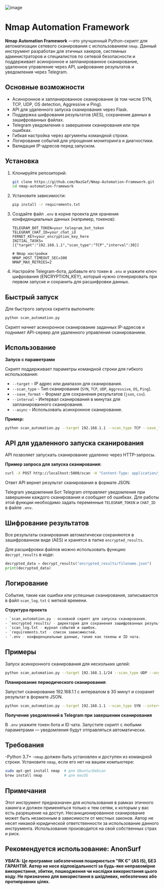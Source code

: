 ![image](https://github.com/user-attachments/assets/bf3b6c99-52f8-4718-a704-4874d331bf50)


# Nmap Automation Framework

**Nmap Automation Framework** —это улучшенный Python-скрипт для автоматизации сетевого сканирования с использованием `nmap`. Данный инструмент разработан для этичных хакеров, системных администраторов и специалистов по сетевой безопасности и поддерживает асинхронное и запланированное сканирование, удаленное управление через API, шифрование результатов и уведомления через Telegram.

## Основные возможности

- Асинхронное и запланированное сканирование (в том числе SYN, TCP, UDP, OS detection, Aggressive и Ping).
- API для удаленного запуска сканирования через Flask.
- Поддержка шифрования результатов (AES), сохранение данных в зашифрованных файлах.
- Telegram уведомления о завершении сканирования или при ошибках.
- Гибкая настройка через аргументы командной строки.
- Логирование событий для упрощения мониторинга и диагностики.
- Валидация IP-адресов перед запуском.

## Установка

1. Клонируйте репозиторий:
    ```bash
    git clone https://github.com/NazGaf/Nmap-Automation-Framework.git
    cd nmap-automation-framework
    ```

2. Установите зависимости:
    ```bash
    pip install -r requirements.txt
    ```

3. Создайте файл `.env` в корне проекта для хранения конфиденциальных данных (например, токенов):
    ```plaintext
    TELEGRAM_BOT_TOKEN=your_telegram_bot_token
    TELEGRAM_CHAT_ID=your_chat_id
    FERNET_KEY=your_encryption_key_here
    INITIAL_TASKS=[{"target":"192.168.1.1","scan_type":"TCP","interval":30}]

    # Nmap настройки
    NMAP_HOST_TIMEOUT_SEC=300
    NMAP_MAX_RETRIES=2
    ```

4. Настройте Telegram-бота, добавьте его токен в `.env` и укажите ключ шифрования (ENCRYPTION_KEY), который нужно сгенерировать при первом запуске и сохранить для расшифровки данных.

## Быстрый запуск

Для быстрого запуска скрипта выполните:
```bash
python scan_automation.py
```
Скрипт начнет асинхронное сканирование заданных IP-адресов и поднимет API-сервер для удаленного управления сканированием.

## Использование

**Запуск с параметрами**

Скрипт поддерживает параметры командной строки для гибкого использования:

- `--target` - IP адрес или диапазон для сканирования.
- `--scan_type` - Тип сканирования (`SYN`, `TCP`, `UDP`, `Aggressive`, `OS`, `Ping`).
- `--save_format` - Формат для сохранения результатов (`json`, `csv`).
- `--interval` - Интервал сканирования в минутах для запланированного сканирования.
- `--async` - Использовать асинхронное сканирование.

**Пример:**
```bash
python scan_automation.py --target 192.168.1.1 --scan_type TCP --save_format csv --interval 30 --async
```
## API для удаленного запуска сканирования

API позволяет запускать сканирование удаленно через HTTP-запросы.

**Пример запроса для запуска сканирования:**
```bash
curl -X POST http://localhost:5000/scan -H "Content-Type: application/json" -d '{"target": "192.168.1.1", "scan_type": "TCP"}'
```
Ответ API вернет результат сканирования в формате JSON.

Telegram уведомления
Бот Telegram отправляет уведомления при завершении каждого сканирования и сообщает об ошибках. Для работы этой функции необходимо задать переменные `TELEGRAM_TOKEN` и `CHAT_ID` в файле `.env`.

## Шифрование результатов

Все результаты сканирования автоматически сохраняются в зашифрованном виде (AES) и хранятся в папке `encrypted_results`.

Для расшифровки файлов можно использовать функцию `decrypt_results` в коде:

```python
decrypted_data = decrypt_results("encrypted_results/filename.json")
print(decrypted_data)
```

## Логирование

События, такие как ошибки или успешные сканирования, записываются в файл `scan_log.txt` с меткой времени.

**Структура проекта**

```bash
- `scan_automation.py - основной скрипт для запуска сканирования.
- `encrypted_results/ - директория для сохранения зашифрованных результатов.
- `scan_log.txt - журнал событий и ошибок.
- `requirements.txt - список зависимостей.
- `.env - конфиденциальные данные, такие как токены и ID чата.
```

## Примеры

Запуск асинхронного сканирования для нескольких целей:

```bash
python scan_automation.py --target 192.168.1.1/24 --scan_type UDP --async
```

**Планирование периодического сканирования**:

Запустит сканирование 192.168.1.1 с интервалом в 30 минут и сохранит результат в формате JSON.
```bash
python scan_automation.py --target 192.168.1.1 --scan_type SYN --interval 30 --save_format json
```

**Получение уведомлений в Telegram при завершении сканирования**

В `.env` укажите токен бота и ID чата.
Запустите скрипт с любыми параметрами — уведомления будут отправляться автоматически.

## Требования

-Python 3.7+
-`nmap` должен быть установлен и доступен из командной строки.
Установите `nmap`, если его нет на вашем компьютере:

```bash
sudo apt-get install nmap  # для Ubuntu/Debian
brew install nmap          # для macOS
```

## Примечания

Этот инструмент предназначен для использования в рамках этичного хакинга и должен применяться только к тем сетям, к которым у вас есть разрешение на доступ. Несанкционированное сканирование может быть незаконным в зависимости от местных законов. Автор не несет никакой юридической ответственности за использование данного инструмента. Использование производится на свой собственных страх и риск.

## Рекомендуется использование: AnonSurf
**УВАГА: Це програмне забезпечення поширюється "ЯК Є" (AS IS), БЕЗ ГАРАНТІЙ.
Автор не несе відповідальності за будь-яке неправомірне використання, збитки,
пошкодження чи наслідки використання цього коду.
Не призначено для використання в шкідливих, небезпечних або протиправних цілях.**
